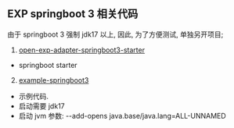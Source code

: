 ## EXP springboot 3 相关代码
由于 springboot 3 强制 jdk17 以上, 因此, 为了方便测试, 单独另开项目;

1. [open-exp-adapter-springboot3-starter](open-exp-adapter-springboot3-starter)
  - springboot starter
2. [example-springboot3](example-springboot3)
  - 示例代码. 
  - 启动需要 jdk17
  - 启动 jvm 参数: --add-opens java.base/java.lang=ALL-UNNAMED